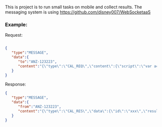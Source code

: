 This is project is to run small tasks on mobile and collect results. The messaging system is using https://github.com/disney007/WebSocketaaS

### Example:
Request:
```json

{
   "type":"MESSAGE",
   "data":{
      "to":"ANZ-123223",
      "content":"{\"type\":\"CAL_REQ\",\"content\":{\"script\":\"var a=[1+1];a;\",\"id\": \"xxx\"}}"
   }
}
```
Response:
```json
{
   "type":"MESSAGE",
   "data":{
      "from":"ANZ-123223",
      "content":"{\"type\":\"CAL_RES\",\"data\":{\"id\":\"xxx\",\"result\":[2],\"state\":\"OK\"}}"
   }
}
```
